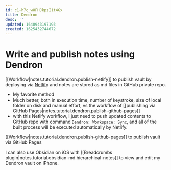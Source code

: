 ```yaml
---
id: c1-h7c_wOFHJkpzI1t4Gx
title: Dendron
desc: ''
updated: 1640943197193
created: 1625432744672
---
```

# Write and publish notes using Dendron

[[Workflow|notes.tutorial.dendron.publish-netlify]] to publish vault by deploying via [Netlify](https://www.netlify.com/) and notes are stored as md files in GitHub private repo.
- My favorite method
- Much better, both in execution time, number of keystroke, size of local folder on disk and manual effort, vs the workflow of [[publishing via GitHub Pages|notes.tutorial.dendron.publish-github-pages]]
- with this Netlify workflow, I just need to push updated contents to GitHub repo with command `Dendron: Workspace: Sync`, and all of the built process will be executed automatically by Netlify.

[[Workflow|notes.tutorial.dendron.publish-github-pages]] to publish vault via GitHub Pages

I can also use Obsidian on iOS with [[Breadcrumbs plugin|notes.tutorial.obsidian-md.hierarchical-notes]] to view and edit my Dendron vault on iPhone.
